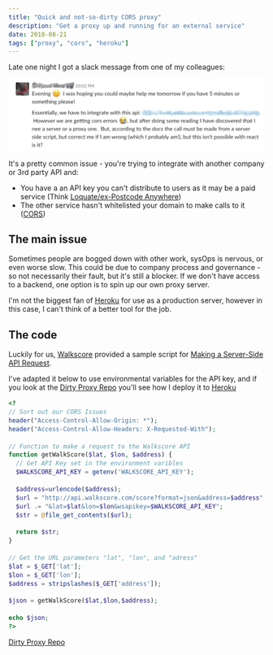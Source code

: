 ```yaml
---
title: "Quick and not-so-dirty CORS proxy"
description: "Get a proxy up and running for an external service"
date: 2018-08-21
tags: ["proxy", "cors", "heroku"]
---
```


Late one night I got a slack message from one of my colleagues:

![Message: I need help with a proxy](./2018-08-21-quick-and-not-so-dirty-cors-proxy.png)

It's a pretty common issue - you're trying to integrate with another company or 3rd party API and:

- You have a an API key you can't distribute to users as it may be a paid service (Think [Loquate/ex-Postcode Anywhere])
- The other service hasn't whitelisted your domain to make calls to it ([CORS])

## The main issue

Sometimes people are bogged down with other work, sysOps is nervous, or even worse slow. This could be due to company process and governance - so not necessarily their fault, but it's still a blocker. If we don't have access to a backend, one option is to spin up our own proxy server.

I'm not the biggest fan of [Heroku] for use as a production server, however in this case, I can't think of a better tool for the job.

## The code

Luckily for us, [Walkscore] provided a sample script for [Making a Server-Side API Request].

I've adapted it below to use environmental variables for the API key, and if you look at the [Dirty Proxy Repo] you'll see how I deploy it to [Heroku]

```php
<?
// Sort out our CORS Issues
header("Access-Control-Allow-Origin: *");
header("Access-Control-Allow-Headers: X-Requested-With");

// Function to make a request to the Walkscore API
function getWalkScore($lat, $lon, $address) {
  // Get API Key set in the environment varibles
  $WALKSCORE_API_KEY = getenv('WALKSCORE_API_KEY');

  $address=urlencode($address);
  $url = "http://api.walkscore.com/score?format=json&address=$address";
  $url .= "&lat=$lat&lon=$lon&wsapikey=$WALKSCORE_API_KEY";
  $str = @file_get_contents($url);

  return $str;
}

// Get the URL parameters "lat", "lon", and "adress"
$lat = $_GET['lat'];
$lon = $_GET['lon'];
$address = stripslashes($_GET['address']);

$json = getWalkScore($lat,$lon,$address);

echo $json;
?>

```

[Dirty Proxy Repo]

<!-- References -->

[dirty proxy repo]: https://gitlab.com/olmesm/walkscore-heroku-service
[cors]: https://developer.mozilla.org/en-US/docs/Web/HTTP/CORS
[loquate/ex-postcode anywhere]: https://www.loqate.com/
[heroku]: https://www.heroku.com/
[making a server-side api request]: https://www.walkscore.com/professional/api-sample-code.php
[walkscore]: https://www.walkscore.com/
